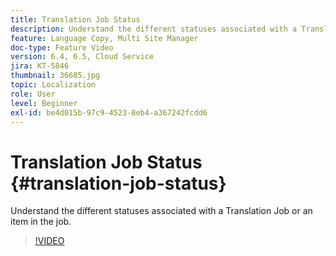 ```yaml
---
title: Translation Job Status
description: Understand the different statuses associated with a Translation Job or an item in the job.
feature: Language Copy, Multi Site Manager
doc-type: Feature Video
version: 6.4, 6.5, Cloud Service
jira: KT-5846
thumbnail: 36685.jpg
topic: Localization
role: User
level: Beginner
exl-id: be4d015b-97c9-4523-8eb4-a367242fcdd6
---
```

# Translation Job Status {#translation-job-status}

Understand the different statuses associated with a Translation Job or an item in the job.

>[!VIDEO](https://video.tv.adobe.com/v/36685?quality=12&learn=on)
